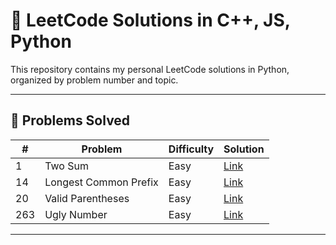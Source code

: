# 🧠 LeetCode Solutions in C++, JS, Python

This repository contains my personal LeetCode solutions in Python, organized by problem number and topic.

---

## 📌 Problems Solved

| # | Problem | Difficulty | Solution |
|---|---------|------------|----------|
| 1 | Two Sum | Easy | [Link](https://leetcode.com/problems/two-sum/submissions/1611000452/) |
| 14 | Longest Common Prefix | Easy | [Link](https://leetcode.com/problems/longest-common-prefix/submissions/1613707550/) |
| 20 | Valid Parentheses | Easy | [Link](https://leetcode.com/problems/valid-parentheses/submissions/1613894889/) |
| 263 | Ugly Number | Easy | [Link](https://leetcode.com/problems/ugly-number/submissions/1636001399/) |

---



